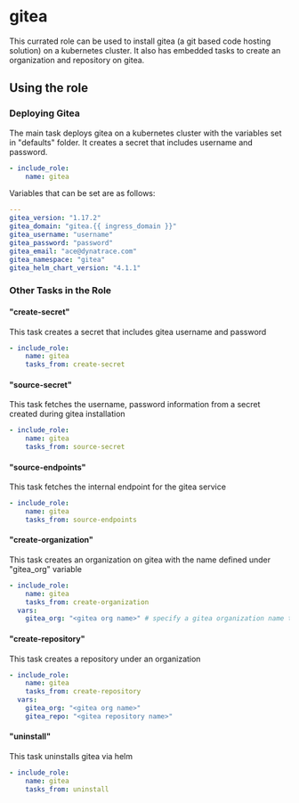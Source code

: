 # gitea

This currated role can be used to install gitea (a git based code hosting solution) on a kubernetes cluster.
It also has embedded tasks to create an organization and repository on gitea.

## Using the role

### Deploying Gitea

The main task deploys gitea on a kubernetes cluster with the variables set in "defaults" folder. It creates a secret that includes username and password. 

```yaml
- include_role:
    name: gitea
```

Variables that can be set are as follows:

```yaml
---
gitea_version: "1.17.2"
gitea_domain: "gitea.{{ ingress_domain }}"
gitea_username: "username"
gitea_password: "password"
gitea_email: "ace@dynatrace.com"
gitea_namespace: "gitea"
gitea_helm_chart_version: "4.1.1"
```

### Other Tasks in the Role

#### "create-secret" 
This task creates a secret that includes gitea username and password

```yaml
- include_role:
    name: gitea
    tasks_from: create-secret
```

#### "source-secret" 
This task fetches the username, password information from a secret created during gitea installation

```yaml
- include_role:
    name: gitea
    tasks_from: source-secret
```

#### "source-endpoints" 
This task fetches the internal endpoint for the gitea service

```yaml
- include_role:
    name: gitea
    tasks_from: source-endpoints
```

#### "create-organization" 
This task creates an organization on gitea with the name defined under "gitea_org" variable

```yaml
- include_role:
    name: gitea
    tasks_from: create-organization
  vars:
    gitea_org: "<gitea org name>" # specify a gitea organization name to be created
```

#### "create-repository" 
This task creates a repository under an organization

```yaml
- include_role:
    name: gitea
    tasks_from: create-repository
  vars:
    gitea_org: "<gitea org name>"
    gitea_repo: "<gitea repository name>"
```

#### "uninstall" 
This task uninstalls gitea via helm

```yaml
- include_role:
    name: gitea
    tasks_from: uninstall
```
